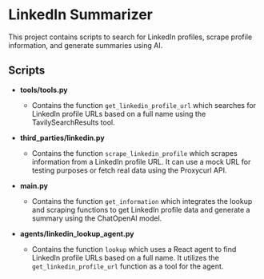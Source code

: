 # LinkedIn Summarizer

This project contains scripts to search for LinkedIn profiles, scrape profile information, and generate summaries using AI.

## Scripts

- **tools/tools.py**
  - Contains the function `get_linkedin_profile_url` which searches for LinkedIn profile URLs based on a full name using the TavilySearchResults tool.

- **third_parties/linkedin.py**
  - Contains the function `scrape_linkedin_profile` which scrapes information from a LinkedIn profile URL. It can use a mock URL for testing purposes or fetch real data using the Proxycurl API.

- **main.py**
  - Contains the function `get_information` which integrates the lookup and scraping functions to get LinkedIn profile data and generate a summary using the ChatOpenAI model.

- **agents/linkedin_lookup_agent.py**
  - Contains the function `lookup` which uses a React agent to find LinkedIn profile URLs based on a full name. It utilizes the `get_linkedin_profile_url` function as a tool for the agent.